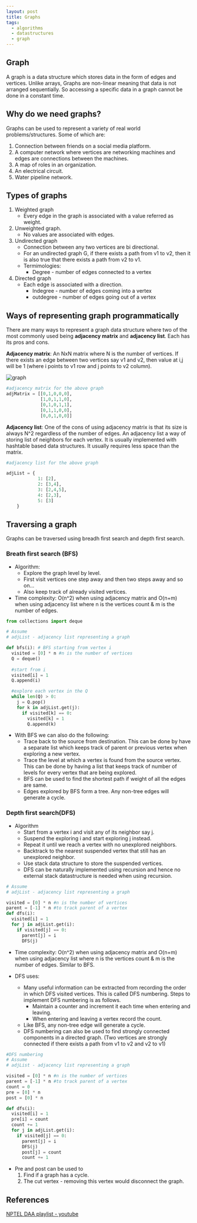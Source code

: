 ```yaml
---
layout: post
title: Graphs 
tags:
  - algorithms
  - datastructures
  - graph
---
```

## Graph

A graph is a data structure which stores data in the form of edges and vertices. Unlike arrays, Graphs are non-linear meaning that data is not arranged sequentially. So accessing a specific data in a graph cannot be done in a constant time. 

## Why do we need graphs?
Graphs can be used to represent a variety of real world problems/structures. Some of which are:
1. Connection between friends on a social media platform.
2. A computer network where vertices are networking machines and edges are connections between the machines.
3. A map of roles in an organization.
4. An electrical circuit.
5. Water pipeline network.

## Types of graphs
1. Weighted graph
   - Every edge in the graph is associated with a value referred as weight.
2. Unweighted graph.
   - No values are associated with edges.
3. Undirected graph
   - Connection between any two vertices are bi directional.
   - For an undirected graph G, if there exists a path from v1 to v2, then it is also true that there exists a path from v2 to v1.
   - Termimologies:
      * Degree - number of edges connected to a vertex
4. Directed graph
   - Each edge is associated with a direction.
     * Indegree - number of edges coming into a vertex
     * outdegree - number of edges going out of a vertex

## Ways of representing graph programmatically

There are many ways to represent a graph data structure where two of the most commonly used being **adjacency matrix** and **adjacency list**. Each has its pros and cons.

**Adjacency matrix**: An NxN matrix where N is the number of vertices. If there exists an edge between two vertices say v1 and v2, then value at i,j will be 1 (where i points to v1 row and j points to v2 column).

![graph](../../../assets/images/graph.svg)

```python
#adjacency matrix for the above graph
adjMatrix = [[0,1,0,0,0],
             [1,0,1,1,0],
             [0,1,0,1,1],
             [0,1,1,0,0],
             [0,0,1,0,0]]
```

**Adjacency list**: One of the cons of using adjacency matrix is that its size is always N^2 regardless of the number of edges. An adjacency list a way of storing list of neighbors for each vertex. It is usually implemented with hashtable based data structures. It usually requires less space than the matrix.

```python
#adjacency list for the above graph

adjList = {
            1: [2],
            2: [3,4],
            3: [2,4,5],
            4: [2,3],
            5: [3]
    }
```

## Traversing a graph

Graphs can be traversed using breadh first search and depth first search.

### Breath first search (BFS)

* Algorithm:
  * Explore the graph level by level.
  * First visit vertices one step away and then two steps away and so on...
  * Also keep track of already visited vertices.
* Time complexity: O(n^2) when using adjacency matrix and O(n+m) when using adjacency list where n is the vertices count & m is the number of edges.

```python
from collections import deque

# Assume  
# adjList - adjacency list representing a graph

def bfs(i): # BFS starting from vertex i
  visited = [0] * n #n is the number of vertices
  Q = deque()
  
  #start from i
  visited[i] = 1
  Q.append(i)

  #explore each vertex in the Q
  while len(Q) > 0:
    j = Q.pop()
    for k in adjList.get(j):
      if visited[k] == 0:
        visited[k] = 1
        Q.append(k)
```
* With BFS we can also do the following:
  * Trace back to the source from destination. This can be done by have a separate list which keeps track of parent or previous vertex when exploring a new vertex.
  * Trace the level at which a vertex is found from the source vertex. This can be done by having a list that keeps track of number of levels for every vertex that are being explored.
  * BFS can be used to find the shortest path if weight of all the edges are same.
  * Edges explored by BFS form a tree. Any non-tree edges will generate a cycle.

### Depth first search(DFS)

* Algorithm
  * Start from a vertex i and visit any of its neighbor say j.
  * Suspend the exploring i and start exploring j instead.
  * Repeat it until we reach a vertex with no unexplored neighbors.
  * Backtrack to the nearest suspended vertex that still has an unexplored neighbor.
  * Use stack data structure to store the suspended vertices.
  * DFS can be naturally implemented using recursion and hence no external stack datastructure is needed when using recursion.

```python
# Assume  
# adjList - adjacency list representing a graph

visited = [0] * n #n is the number of vertices
parent = [-1] * n #to track parent of a vertex
def dfs(i):
  visited[i] = 1
  for j in adjList.get(i):
    if visited[j] == 0:
      parent[j] = i
      DFS(j)
```

* Time complexity: O(n^2) when using adjacency matrix and O(n+m) when using adjacency list where n is the vertices count & m is the number of edges. Similar to BFS.

* DFS uses:
  * Many useful information can be extracted from recording the order in which DFS visited vertices. This is called DFS numbering. Steps to implement DFS numbering is as follows. 
    * Maintain a counter and increment it each time when entering and leaving. 
    * When entering and leaving a vertex record the count.
  * Like BFS, any non-tree edge will generate a cycle.
  * DFS numbering can also be used to find strongly connected components in a directed graph. (Two vertices are strongly connected if there exists a path from v1 to v2 and v2 to v1)

```python
#DFS numbering
# Assume  
# adjList - adjacency list representing a graph

visited = [0] * n #n is the number of vertices
parent = [-1] * n #to track parent of a vertex
count = 0
pre = [0] * n
post = [0] * n

def dfs(i):
  visited[i] = 1
  pre[i] = count
  count += 1
  for j in adjList.get(i):
    if visited[j] == 0:   
      parent[j] = i
      DFS(j)
      post[j] = count
      count += 1
```

  * Pre and post can be used to 
    1. Find if a graph has a cycle.
    2. The cut vertex - removing this vertex would disconnect the graph.


## References

[NPTEL DAA playlist - youtube](https://youtu.be/gY0MwGLq9W8)